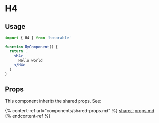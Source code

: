 # H4

## Usage

```jsx
import { H4 } from 'honorable'

function MyComponent() {
  return (
    <H4>
      Hello world
    </H4>
  )
}
```

## Props

This component inherits the shared props. See:

{% content-ref url="components/shared-props.md" %}
[shared-props.md](components/shared-props.md)
{% endcontent-ref %}

